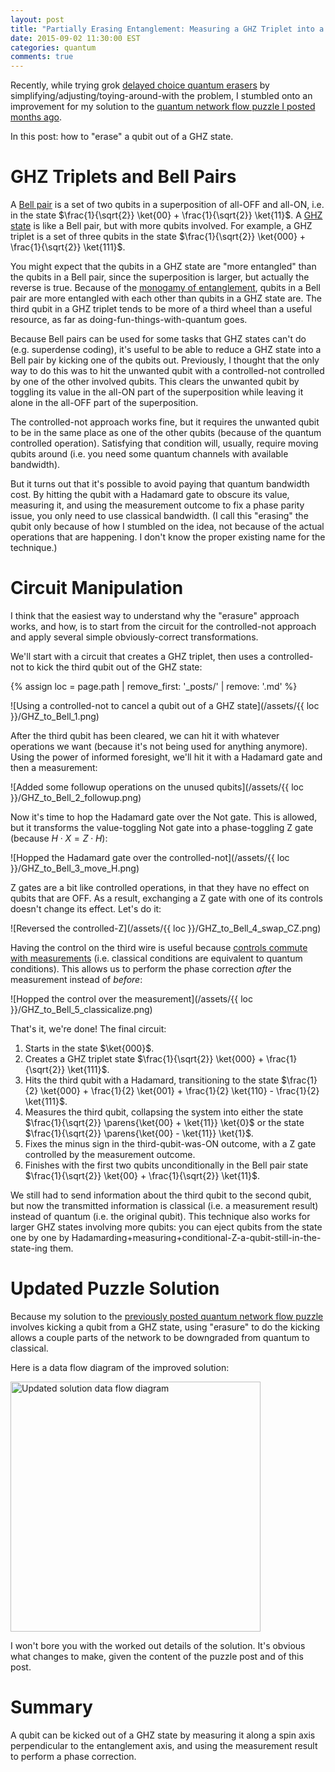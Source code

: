 ```yaml
---
layout: post
title: "Partially Erasing Entanglement: Measuring a GHZ Triplet into a Bell Pair"
date: 2015-09-02 11:30:00 EST
categories: quantum
comments: true
---
```


Recently, while trying grok [delayed choice quantum erasers](https://en.wikipedia.org/wiki/Delayed_choice_quantum_eraser) by simplifying/adjusting/toying-around-with the problem, I stumbled onto an improvement for my solution to the [quantum network flow puzzle I posted months ago](/quantum/2015/05/01/Quantum-Network-Flow-Puzzle.html).

In this post: how to "erase" a qubit out of a GHZ state.

# GHZ Triplets and Bell Pairs

A [Bell pair](https://en.wikipedia.org/wiki/Bell_state) is a set of two qubits in a superposition of all-OFF and all-ON, i.e. in the state $\frac{1}{\sqrt{2}} \ket{00} + \frac{1}{\sqrt{2}} \ket{11}$.
A [GHZ state](https://en.wikipedia.org/wiki/Greenberger%E2%80%93Horne%E2%80%93Zeilinger_state) is like a Bell pair, but with more qubits involved.
For example, a GHZ triplet is a set of three qubits in the state $\frac{1}{\sqrt{2}} \ket{000} + \frac{1}{\sqrt{2}} \ket{111}$.

You might expect that the qubits in a GHZ state are "more entangled" than the qubits in a Bell pair, since the superposition is larger, but actually the reverse is true.
Because of the [monogamy of entanglement](http://www.quantiki.org/wiki/Monogamy_of_entanglement), qubits in a Bell pair are more entangled with each other than qubits in a GHZ state are.
The third qubit in a GHZ triplet tends to be more of a third wheel than a useful resource, as far as doing-fun-things-with-quantum goes.

Because Bell pairs can be used for some tasks that GHZ states can't do (e.g. superdense coding), it's useful to be able to reduce a GHZ state into a Bell pair by kicking one of the qubits out.
Previously, I thought that the only way to do this was to hit the unwanted qubit with a controlled-not controlled by one of the other involved qubits.
This clears the unwanted qubit by toggling its value in the all-ON part of the superposition while leaving it alone in the all-OFF part of the superposition.

The controlled-not approach works fine, but it requires the unwanted qubit to be in the same place as one of the other qubits (because of the quantum controlled operation).
Satisfying that condition will, usually, require moving qubits around (i.e. you need some quantum channels with available bandwidth).

But it turns out that it's possible to avoid paying that quantum bandwidth cost.
By hitting the qubit with a Hadamard gate to obscure its value, measuring it, and using the measurement outcome to fix a phase parity issue, you only need to use classical bandwidth.
(I call this "erasing" the qubit only because of how I stumbled on the idea, not because of the actual operations that are happening.
I don't know the proper existing name for the technique.)

# Circuit Manipulation

I think that the easiest way to understand why the "erasure" approach works, and how, is to start from the circuit for the controlled-not approach and apply several simple obviously-correct transformations.

We'll start with a circuit that creates a GHZ triplet, then uses a controlled-not to kick the third qubit out of the GHZ state:

{% assign loc = page.path | remove_first: '_posts/' | remove: '.md' %}

![Using a controlled-not to cancel a qubit out of a GHZ state](/assets/{{ loc }}/GHZ_to_Bell_1.png)

After the third qubit has been cleared, we can hit it with whatever operations we want (because it's not being used for anything anymore).
Using the power of informed foresight, we'll hit it with a Hadamard gate and then a measurement:

![Added some followup operations on the unused qubits](/assets/{{ loc }}/GHZ_to_Bell_2_followup.png)

Now it's time to hop the Hadamard gate over the Not gate.
This is allowed, but it transforms the value-toggling Not gate into a phase-toggling Z gate (because $H \cdot X = Z \cdot H$):

![Hopped the Hadamard gate over the controlled-not](/assets/{{ loc }}/GHZ_to_Bell_3_move_H.png)

Z gates are a bit like controlled operations, in that they have no effect on qubits that are OFF.
As a result, exchanging a Z gate with one of its controls doesn't change its effect.
Let's do it:

![Reversed the controlled-Z](/assets/{{ loc }}/GHZ_to_Bell_4_swap_CZ.png)

Having the control on the third wire is useful because [controls commute with measurements](https://en.wikipedia.org/wiki/Deferred_Measurement_Principle) (i.e. classical conditions are equivalent to quantum conditions).
This allows us to perform the phase correction *after* the measurement instead of *before*:

![Hopped the control over the measurement](/assets/{{ loc }}/GHZ_to_Bell_5_classicalize.png)

That's it, we're done!
The final circuit:

1. Starts in the state $\ket{000}$.
2. Creates a GHZ triplet state $\frac{1}{\sqrt{2}} \ket{000} + \frac{1}{\sqrt{2}} \ket{111}$.
3. Hits the third qubit with a Hadamard, transitioning to the state $\frac{1}{2} \ket{000} + \frac{1}{2} \ket{001} + \frac{1}{2} \ket{110} - \frac{1}{2} \ket{111}$.
4. Measures the third qubit, collapsing the system into either the state $\frac{1}{\sqrt{2}} \parens{\ket{00} + \ket{11}} \ket{0}$ or the state $\frac{1}{\sqrt{2}} \parens{\ket{00} - \ket{11}} \ket{1}$.
5. Fixes the minus sign in the third-qubit-was-ON outcome, with a Z gate controlled by the measurement outcome.
6. Finishes with the first two qubits unconditionally in the Bell pair state $\frac{1}{\sqrt{2}} \ket{00} + \frac{1}{\sqrt{2}} \ket{11}$.

We still had to send information about the third qubit to the second qubit, but now the transmitted information is classical (i.e. a measurement result) instead of quantum (i.e. the original qubit).
This technique also works for larger GHZ states involving more qubits: you can eject qubits from the state one by one by Hadamarding+measuring+conditional-Z-a-qubit-still-in-the-state-ing them.

# Updated Puzzle Solution

Because my solution to the [previously posted quantum network flow puzzle](/quantum/2015/05/01/Quantum-Network-Flow-Puzzle.html) involves kicking a qubit from a GHZ state, using "erasure" to do the kicking allows a couple parts of the network to be downgraded from quantum to classical.

Here is a data flow diagram of the improved solution:

<a href="/assets/{{ loc }}/NetworkPuzzleSolution.png">
    <img src="/assets/{{ loc }}/NetworkPuzzleSolution.png" alt="Updated solution data flow diagram" style="width: 400px;"/>
</a>

I won't bore you with the worked out details of the solution.
It's obvious what changes to make, given the content of the puzzle post and of this post.

# Summary

A qubit can be kicked out of a GHZ state by measuring it along a spin axis perpendicular to the entanglement axis, and using the measurement result to perform a phase correction.

